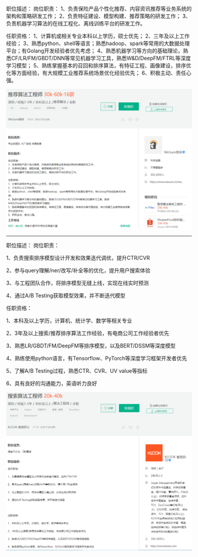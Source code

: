 



职位描述：
岗位职责：
1、负责保险产品个性化推荐、内容资讯推荐等业务系统的架构和策略研发工作；
2、负责特征建设、模型构建、推荐策略的研发工作；
3、负责机器学习算法的在线工程化、离线训练平台的研发工作。

任职资格：
1、计算机或相关专业本科以上学历，硕士优先；
2、三年及以上工作经验；
3、熟悉python、shell等语言；熟悉hadoop、spark等常用的大数据处理平台；有Golang开发经验者优先考虑；
4、熟悉机器学习等方向的基础理论，熟悉CF/LR/FM/GBDT/DNN等常见机器学习工具，熟悉W&D/DeepFM/FTRL等深度学习模型；
5、熟练掌握基本的召回和排序算法，有特征工程、画像建设，排序优化等方面经验，有大规模工业推荐系统场景优化经验优先；
6、积极主动、责任心强。


![](img/2022_01_04_221009.png)


---


职位描述：
岗位职责：

1、负责搜索排序模型设计开发和效果迭代调优，提升CTR/CVR

2、参与query理解/ner/改写/补全等的优化，提升用户搜索体验

3、与工程团队合作，将排序模型无缝上线，实现在线实时预测

4、通过A/B Testing获取模型效果，并不断迭代模型



任职资格：

1、本科及以上学历，计算机、统计学、数学等相关专业

2、3年及以上搜索/推荐排序算法工作经验，有电商公司工作经验者优先

3、熟悉LR/GBDT/FM/DeepFM等排序模型，以及BERT/DSSM等深度模型

4、熟练使用python语言，有Tensorflow、PyTorch等深度学习框架开发者优先

5、了解A/B Testing过程，熟悉CTR、CVR、UV value等指标

6、具有良好的沟通能力，英语听力良好


![](img/2022_01_04_221106.png)








